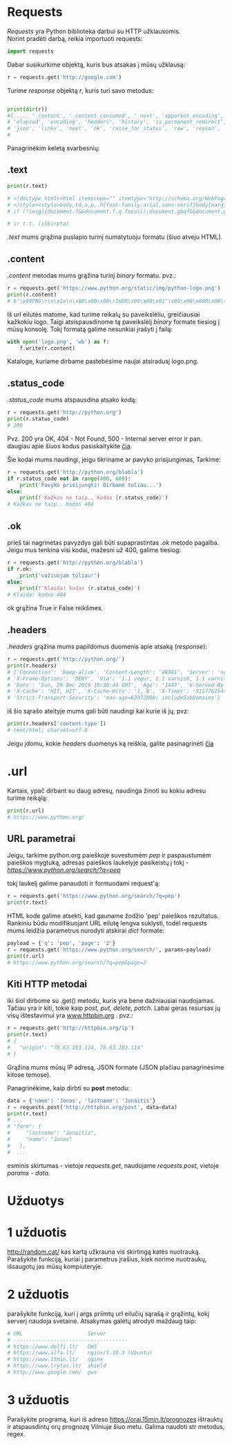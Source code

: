 # Requests

*Requests* yra Python biblioteka darbui su HTTP užklausomis. \
Norint pradėti darbą, reikia importuoti requests:
```python
import requests
```
Dabar susikurkime objektą, kuris bus atsakas į mūsų užklausą:
```python
r = requests.get('http://google.com')
```
Turime *response* objektą *r*, kuris turi savo metodus:
```python

print(dir(r))
#[..... '_content', '_content_consumed', '_next', 'apparent_encoding', 'close', 'connection', 'content', 'cookies', 
# 'elapsed', 'encoding', 'headers', 'history', 'is_permanent_redirect', 'is_redirect', 'iter_content', 'iter_lines', 
# 'json', 'links', 'next', 'ok', 'raise_for_status', 'raw', 'reason', 'request', 'status_code', 'text', 'url']
#
``` 
Panagrinėkim keletą svarbesnių:
## .text
```python
print(r.text)

# <!doctype html><html itemscope="" itemtype="http://schema.org/WebPage" lang="lt"><head><meta content="text/html; charset=UTF-8" http-equiv="Content-Type"><meta content="/images/branding/googleg/1x/googleg_standard_color_128dp.png" itemprop="image"><title>Google</title><script nonce="YrKfNw5dLy3agp25jtREsA==">(function(){window.google={kEI:'m1sIXqSJGI6Kk74Py7So0A0',kEXPI:'0,1353746,5663,731,223,4727,378,206,467,777,1710,250,10,169,544,338,175,354,10,672,482,3,209,69,4,60,315,426,10,199,10,400,193,1128875,143,1197782,367,38,329080,1294,12383,4855,32692,15247,867,28684,369,3314,5505,8384,1700,3159,1361,283,4040,4968,773,2249,4751,3113,6195,1719,1808,1978,10951,1909,3388,2054,918,875,1216,5712,3694,11306,2883,19,319,4148,1,368,2778,520,399,992,1285,8,2796,967,612,14,1279,390,1822,202,328,149,1103,840,517,318,195,953,8,48,820,3438,108,152,52,1137,2,2063,606,1839,184,544,51,1182,522,255,1690,244,503,429,44,1009,93,328,1284,16,84,417,2426,1639,608,473,1339,748,1039,3093,134,773,1216,332,524,8,727,592,1574,3394,1345,3,6510,2244,588,257,215,367,1040,1043,2458,1226,1462,840,1157,73,1864,1275,108,1246,4,21,1002,653,481,809,99,2,315,118,1222,376,638,520,366,127,626,132,989,258,265,358,1157,9,276,2,54,95,507,78,457,231,72,1715,47,88,273,63,162,282,714,1623,43,4,59,1,115,13,2,13,146,138,333,109,373,959,487,10,256,781,189,6,15,198,78,477,91,251,15,65,383,483,217,760,103,1641,326,3,22,5858786,3214,1802680,4194851,2801171,549,333,444,1,2,80,1,900,896,1,8,1,2,2551,1,948,736,2,2,559,1,4265,1,1,1,1,137,1,781,5,5,11,77,8,1,14,5,2,3,3,1,3,5,3,3,3,3,3,1,3,3,3,3,25,6,5,2,2,1,1,6,4,3,1,1,3,10,2,2,4,4,26,2,2,2,2,13,2,2,2,2,19,17,12,2,23964458',authuser:0,kscs:'c9c918f0_m1sIXqSJGI6Kk74Py7So0A0',kGL:'LT',kBL:'v77x'};google.sn='webhp';google.kHL='lt';google.jsfs='Ffpdje';})();(function(){google.lc=[];google.li=0;google.getEI=function(a){for(var b;a&&(!a.getAttribute||!(b=a.getAttribute("eid")));)a=a.parentNode;return b||google.kEI};google.getLEI=function(a){for(var b=null;a&&(!a.getAttribute||!(b=a.getAttribute("leid")));)a=a.parentNode;return b};google.https=function(){return"https:"==window.location.protocol};google.ml=function(){return null};google.time=function(){return(new Date).getTime()};google.log=function(a,b,e,c,g){if(a=google.logUrl(a,b,e,c,g)){b=new Image;var d=google.lc,f=google.li;d[f]=b;b.onerror=b.onload=b.onabort=function(){delete d[f]};google.vel&&google.vel.lu&&google.vel.lu(a);b.src=a;google.li=f+1}};google.logUrl=function(a,b,e,c,g){var d="",f=google.ls||"";e||-1!=b.search("&ei=")||(d="&ei="+google.getEI(c),-1==b.search("&lei=")&&(c=google.getLEI(c))&&(d+="&lei="+c));c="";!e&&google.cshid&&-1==b.search("&cshid=")&&"slh"!=a&&(c="&cshid="+google.cshid);a=e||"/"+(g||"gen_204")+"?atyp=i&ct="+a+"&cad="+b+d+f+"&zx="+google.time()+c;/^http:/i.test(a)&&google.https()&&(google.ml(Error("a"),!1,{src:a,glmm:1}),a="");return a};}).call(this);(function(){google.y={};google.x=function(a,b){if(a)var c=a.id;else{do c=Math.random();while(google.y[c])}google.y[c]=[a,b];return!1};google.lm=[];google.plm=function(a){google.lm.push.apply(google.lm,a)};google.lq=[];google.load=function(a,b,c){google.lq.push([[a],b,c])};google.loadAll=function(a,b){google.lq.push([a,b])};}).call(this);google.f={};(function(){document.documentElement.addEventListener("submit",function(b){var a;if(a=b.target){var c=a.getAttribute("data-submitfalse");a="1"==c||"q"==c&&!a.elements.q.value?!0:!1}else a=!1;a&&(b.preventDefault(),b.stopPropagation())},!0);}).call(this);var a=window.location,b=a.href.indexOf("#");if(0<=b){var c=a.href.substring(b+1);/(^|&)q=/.test(c)&&-1==c.indexOf("#")&&a.replace("/search?"+c.replace(/(^|&)fp=[^&]*/g,"")+"&cad=h")};</script><style>#gbar,#guser{font-size:13px;padding-top:1px !important;}#gbar{height:22px}#guser{padding-bottom:7px !important;text-align:right}.gbh,.gbd{border-top:1px solid #c9d7f1;font-size:1px}.gbh{height:0;position:absolute;top:24px;width:100%}@media all{.gb1{height:22px;margin-right:.5em;vertical-align:top}#gbar{float:left}}a.gb1,a.gb4{text-decoration:underline !important}a.gb1,a.gb4{color:#00c !important}.gbi .gb4{color:#dd8e27 !important}.gbf .gb4{color:#900 !important}
# </style><style>body,td,a,p,.h{font-family:arial,sans-serif}body{margin:0;overflow-y:scroll}#gog{padding:3px 8px 0}td{line-height:.8em}.gac_m td{line-height:17px}form{margin-bottom:20px}.h{color:#36c}.q{color:#00c}.ts td{padding:0}.ts{border-collapse:collapse}em{font-weight:bold;font-style:normal}.lst{height:25px;width:496px}.gsfi,.lst{font:18px arial,sans-serif}.gsfs{font:17px arial,sans-serif}.ds{display:inline-box;display:inline-block;margin:3px 0 4px;margin-left:4px}input{font-family:inherit}a.gb1,a.gb2,a.gb3,a.gb4{color:#11c !important}body{background:#fff;color:black}a{color:#11c;text-decoration:none}a:hover,a:active{text-decoration:underline}.fl a{color:#36c}a:visited{color:#551a8b}a.gb1,a.gb4{text-decoration:underline}a.gb3:hover{text-decoration:none}#ghead a.gb2:hover{color:#fff !important}.sblc{padding-top:5px}.sblc a{display:block;margin:2px 0;margin-left:13px;font-size:11px}.lsbb{background:#eee;border:solid 1px;border-color:#ccc #999 #999 #ccc;height:30px}.lsbb{display:block}.ftl,#fll a{display:inline-block;margin:0 12px}.lsb{background:url(/images/nav_logo229.png) 0 -261px repeat-x;border:none;color:#000;cursor:pointer;height:30px;margin:0;outline:0;font:15px arial,sans-serif;vertical-align:top}.lsb:active{background:#ccc}.lst:focus{outline:none}.tiah{width:458px}</style><script nonce="YrKfNw5dLy3agp25jtREsA=="></script></head><body bgcolor="#fff"><script nonce="YrKfNw5dLy3agp25jtREsA==">(function(){var src='/images/nav_logo229.png';var iesg=false;document.body.onload = function(){window.n && window.n();if (document.images){new Image().src=src;}
# if (!iesg){document.f&&document.f.q.focus();document.gbqf&&document.gbqf.q.focus();}

# ir t.t. (iškirpta)
```
*.text* mums grąžina puslapio turinį numatytuoju formatu (šiuo atveju HTML).

## .content

*.content* metodas mums grąžina turinį *binary* formatu. pvz.:
```python
r = requests.get('https://www.python.org/static/img/python-logo.png')
print(r.content)
# b'\x89PNG\r\n\x1a\n\x00\x00\x00\rIHDR\x00\x00\x01"\x00\x00\x00R\x08\x06\x00\x00\x00\xf0\xeb\xd9\xc3\x00\x00\x00\tpHYs\x00\x00\x0b\x13......
```
Iš url eilutės matome, kad turime reikalų su paveikslėliu, greičiausiai kažkokiu logo. Taigi atsispausdinome tą 
paveikslėlį *binary* formate tiesiog į mūsų konsolę. Tokį formatą galime nesunkiai įrašyti į failą:
```python
with open('logo.png', 'wb') as f:
    f.write(r.content)
```
Kataloge, kuriame dirbame pastebėsime naujai atsiradusį logo.png.

 ## .status_code
 
*.status_code* mums atspausdina atsako kodą: 
 ```python
r = requests.get('http://python.org')
print(r.status_code)
# 200
```
Pvz. 200 yra OK, 404 - Not Found, 500 - Internal server error ir pan.
daugiau apie šiuos kodus pasiskaitykite [čia](https://en.wikipedia.org/wiki/List_of_HTTP_status_codes).

Šie kodai mums naudingi, jeigu tikriname ar pavyko prisijungimas, Tarkime:
```python
r = requests.get('http://python.org/blabla')
if r.status_code not in range(400, 600):
    print('Pavyko prisijungti! Dirbame toliau...')
else:
    print(f'Kažkas ne taip.. Kodas {r.status_code}')
# Kažkas ne taip.. Kodas 404
``` 

## .ok

prieš tai nagrinėtas pavyzdys gali būti supaprastintas *.ok* metodo pagalba. Jeigu mus tenkina visi kodai, 
mažesni už 400, galime tiesiog:
```python
r = requests.get('http://python.org/blabla')
if r.ok:
    print('važiuojam toliau!')
else:
    print(f'Klaida! kodas {r.status_code}')
# Klaida! kodas 404
```
ok grąžina True ir False reikšmes. 


## .headers 

*.headers* grąžina mums papildomus duomenis apie atsaką (*response*):
```python
r = requests.get('http://python.org/')
print(r.headers)
# {'Connection': 'keep-alive', 'Content-Length': '48981', 'Server': 'nginx', 'Content-Type': 'text/html; charset=utf-8',
# 'X-Frame-Options': 'DENY', 'Via': '1.1 vegur, 1.1 varnish, 1.1 varnish', 'Accept-Ranges': 'bytes', 
# 'Date': 'Sun, 29 Dec 2019 10:30:44 GMT', 'Age': '1447', 'X-Served-By': 'cache-iad2131-IAD, cache-bma1647-BMA', 
# 'X-Cache': 'HIT, HIT', 'X-Cache-Hits': '1, 8', 'X-Timer': 'S1577615444.011509,VS0,VE0', 'Vary': 'Cookie', 
# 'Strict-Transport-Security': 'max-age=63072000; includeSubDomains'}
```
iš šio sąrašo ateityje mums gali būti naudingi kai kurie iš jų, pvz:
```python
print(r.headers['content-type'])
# text/html; charset=utf-8
```
Jeigu įdomu, kokie *headers* duomenys ką reiškia, galite pasinagrinėti [čia](https://developer.mozilla.org/en-US/docs/Web/HTTP/Headers)
# .url

Kartais, ypač dirbant su daug adresų, naudinga žinoti su kokiu adresu turime reikąlą:
```python
print(r.url)
# https://www.python.org/
```

 
## URL parametrai

Jeigu, tarkime python.org paieškoje suvestumėm *pep* ir paspaustumėm paieškos mygtuką, adresas paieškos laukelyje 
pasikeistų į tokį - *https://www.python.org/search/?q=pep*

tokį laukelį galime panaudoti ir formuodami request'ą:

```python
r = requests.get('https://www.python.org/search/?q=pep')
print(r.text)
```

HTML kode galime atsekti, kad gauname žodžio 'pep' paieškos rezultatus. 
Rankiniu būdu modifikuojant URL eilutę lengva suklysti, todėl requests mums leidžia parametrus nurodyti atskirai *dict* 
formate:
```python
payload = {'q': 'pep', 'page': '2'}
r = requests.get('https://www.python.org/search/', params=payload)
print(r.url)
# https://www.python.org/search/?q=pep&page=2
```

## Kiti HTTP metodai

iki šiol dirbome su .get() metodu, kuris yra bene dažniausiai naudojamas. Tačiau yra ir kiti, tokie kaip *post, put, 
delete, patch*. Labai geras resursas jų visų ištestavimui yra www.httpbin.org . 
pvz.:

```python
r = requests.get('http://httpbin.org/ip')
print(r.text)
# {
#   "origin": "78.63.103.114, 78.63.103.114"
# }
```
Grąžina mums mūsų IP adresą, JSON formate (JSON plačiau panagrinėsime kitose temose).

Panagrinėkime, kaip dirbti su **post** metodu:
```python
data = {'name': 'Jonas', 'lastname': 'Jonaitis'}
r = requests.post('http://httpbin.org/post', data=data)
print(r.text)
# ... 
# "form": {
#     "lastname": "Jonaitis", 
#     "name": "Jonas"
#   }, 
#  ...
```
esminis skirtumas - vietoje *requests.get*, naudojame *requests.post*, vietoje *params* - *data*.

# Užduotys
# 1 užduotis
http://random.cat/ kas kartą užkrauna vis skirtingą katės nuotrauką. Parašykite funkciją, kuriai į parametrus įrašius, kiek norime nuotraukų, išsaugotų jas mūsų kompiuteryje.

# 2 užduotis
parašykite funkciją, kuri į args priimtų url eilučių sąrašą ir grąžintų, kokį serverį naudoja svetainė. Atsakymas galėtų atrodyti maždaug taip:
```python
# URL                     Server
# -------------------------------------
# https://www.delfi.lt/   DWS
# https://www.alfa.lt/    nginx/1.10.3 (Ubuntu)
# https://www.15min.lt/   nginx
# https://www.lrytas.lt/  shield
# http://www.google.com/  gws
```

# 3 užduotis
Parašykite programą, kuri iš adreso https://orai.15min.lt/prognozes ištrauktų ir atspausdintų orų prognozę Vilniuje šiuo metu. Galima naudoti str metodus, regex.






